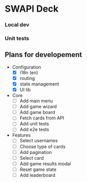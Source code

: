 # SWAPI Deck

### Local dev

### Unit tests

## Plans for developement

- Configuration
  - [x] i18n (en)
  - [x] routing
  - [x] state management
  - [x] UI lib
- Core
  - [ ] Add main menu
  - [ ] Add game wizard
  - [ ] Add game board
  - [ ] Fetch cards from API
  - [ ] Add unit tests
  - [ ] Add e2e tests
- Features
  - [ ] Select usernames
  - [ ] Choose type of cards
  - [ ] Add pagination
  - [ ] Select card
  - [ ] Add game results modal
  - [ ] Reset game state
  - [ ] Add leaderboard
